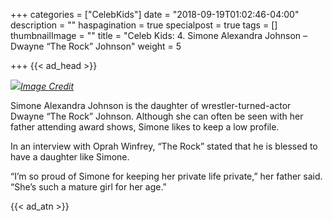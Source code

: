 +++
categories = ["CelebKids"]
date = "2018-09-19T01:02:46-04:00"
description = ""
haspagination = true
specialpost = true
tags = []
thumbnailImage = ""
title = "Celeb Kids: 4. Simone Alexandra Johnson – Dwayne “The Rock” Johnson"
weight = 5

+++
{{< ad_head >}}

![](/uploads/rock.jpg)[_Image Credit_](http://americanupbeat.com/kids-of-famous-parents-where-are-they-now/12/)

Simone Alexandra Johnson is the daughter of wrestler-turned-actor Dwayne “The Rock” Johnson. Although she can often be seen with her father attending award shows, Simone likes to keep a low profile.

In an interview with Oprah Winfrey, “The Rock” stated that he is blessed to have a daughter like Simone.

“I’m so proud of Simone for keeping her private life private,” her father said. “She’s such a mature girl for her age.”

{{< ad_atn >}}